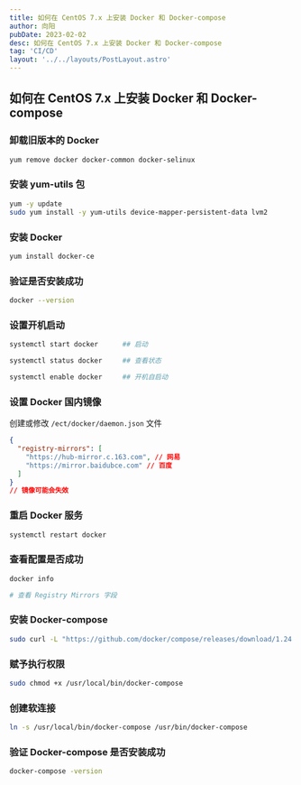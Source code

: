 ```yaml
---
title: 如何在 CentOS 7.x 上安装 Docker 和 Docker-compose
author: 向阳
pubDate: 2023-02-02
desc: 如何在 CentOS 7.x 上安装 Docker 和 Docker-compose
tag: 'CI/CD'
layout: '../../layouts/PostLayout.astro'
---
```


## 如何在 CentOS 7.x 上安装 Docker 和 Docker-compose

### 卸载旧版本的 Docker

```bash
yum remove docker docker-common docker-selinux
```

### 安装 yum-utils 包

```bash
yum -y update
sudo yum install -y yum-utils device-mapper-persistent-data lvm2
```

### 安装 Docker

```bash
yum install docker-ce
```

### 验证是否安装成功

```bash
docker --version
```

### 设置开机启动

```bash
systemctl start docker		## 启动

systemctl status docker		## 查看状态

systemctl enable docker		## 开机自启动
```

### 设置 Docker 国内镜像

创建或修改 `/ect/docker/daemon.json` 文件

```json
{
  "registry-mirrors": [
    "https://hub-mirror.c.163.com", // 网易
    "https://mirror.baidubce.com" // 百度
  ]
}
// 镜像可能会失效
```

### 重启 Docker 服务

```bash
systemctl restart docker
```

### 查看配置是否成功

```bash
docker info

# 查看 Registry Mirrors 字段
```

### 安装 Docker-compose

```bash
sudo curl -L "https://github.com/docker/compose/releases/download/1.24.1/docker-compose-$(uname -s)-$(uname -m)" -o /usr/local/bin/docker-compose
```

### 赋予执行权限

```bash
sudo chmod +x /usr/local/bin/docker-compose
```

### 创建软连接

```bash
ln -s /usr/local/bin/docker-compose /usr/bin/docker-compose
```

### 验证 Docker-compose 是否安装成功

```bash
docker-compose -version
```
